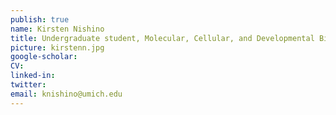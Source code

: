 ```yaml
---
publish: true
name: Kirsten Nishino
title: Undergraduate student, Molecular, Cellular, and Developmental Biology (MCDB)<br/>Now at Univerity of Chicago
picture: kirstenn.jpg
google-scholar: 
CV:
linked-in: 
twitter:
email: knishino@umich.edu
---
```

